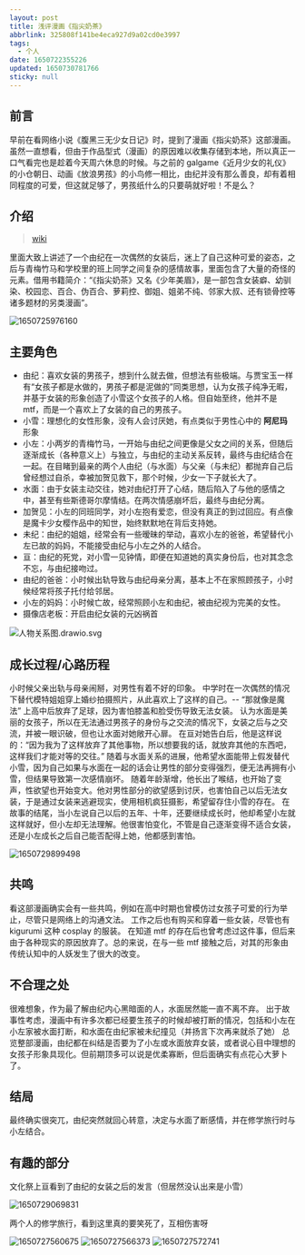 ```yaml
---
layout: post
title: 浅评漫画《指尖奶茶》
abbrlink: 325808f141be4eca927d9a02cd0e3997
tags:
  - 个人
date: 1650722355226
updated: 1650730781766
sticky: null
---
```


## 前言

早前在看网络小说《腹黑三无少女日记》时，提到了漫画《指尖奶茶》这部漫画。虽然一直想看，但由于作品型式（漫画）的原因难以收集存储到本地，所以真正一口气看完也是趁着今天周六休息的时候。与之前的 galgame《近月少女的礼仪》的小仓朝日、动画《放浪男孩》的小鸟修一相比，由纪并没有那么善良，却有着相同程度的可爱，但这就足够了，男孩纸什么的只要萌就好啦！不是么？

## 介绍

> [wiki](https://zh.wikipedia.org/wiki/%E5%B0%91%E5%B9%B4%E7%BE%8E%E7%9C%89)

里面大致上讲述了一个由纪在一次偶然的女装后，迷上了自己这种可爱的姿态，之后与青梅竹马和学校里的班上同学之间复杂的感情故事，里面包含了大量的奇怪的元素。借用书籍简介：“《指尖奶茶》又名《少年美眉》，是一部包含女装癖、幼驯染、校园恋、百合、伪百合、萝莉控、御姐、姐弟不纯、邻家大叔、还有锁骨控等诸多题材的另类漫画”。

![1650725976160](/resource/274324aef0ed4bb0aac8f27e93a151be.png)

## 主要角色

- 由纪：喜欢女装的男孩子，想到什么就去做，但想法有些极端。与贾宝玉一样有“女孩子都是水做的，男孩子都是泥做的”同类思想，认为女孩子纯净无暇，并基于女装的形象创造了小雪这个女孩子的人格。但自始至终，他并不是 mtf，而是一个喜欢上了女装的自己的男孩子。
- 小雪：理想化的女性形象，没有人会讨厌她，有点类似于男性心中的 **阿尼玛** 形象
- 小左：小两岁的青梅竹马，一开始与由纪之间更像是父女之间的关系，但随后逐渐成长（各种意义上）与独立，与由纪的主动关系反转，最终与由纪结合在一起。在目睹到最亲的两个人由纪（与水面）与父亲（与未纪）都抛弃自己后曾经想过自杀，幸被加贺见救下，那个时候，少女一下子就长大了。
- 水面：由于女装主动交往，她对由纪打开了心结，随后陷入了与他的感情之中，甚至有些斯德哥尔摩情结。在两次情感崩坏后，最终与由纪分离。
- 加贺见：小左的同班同学，对小左抱有爱恋，但没有真正的到过回应。有点像是魔卡少女樱作品中的知世，始终默默地在背后支持她。
- 未纪：由纪的姐姐，经常会有一些暧昧的举动，喜欢小左的爸爸，希望替代小左已故的妈妈，不能接受由纪与小左之外的人结合。
- 亘：由纪的死党，对小雪一见钟情，即便在知道她的真实身份后，也对其念念不忘，与由纪接吻过。
- 由纪的爸爸：小时候出轨导致与由纪母亲分离，基本上不在家照顾孩子，小时候经常将孩子托付给邻居。
- 小左的妈妈：小时候亡故，经常照顾小左和由纪，被由纪视为完美的女性。
- 摄像店老板：开启由纪女装的元凶祸首

![人物关系图.drawio.svg](/resource/a9379010701c481490db6836744f2b72.svg)

## 成长过程/心路历程

小时候父亲出轨与母亲闹掰，对男性有着不好的印象。
中学时在一次偶然的情况下替代模特姐姐穿上婚纱拍摄照片，从此喜欢上了这样的自己。-- “那就像是魔法”
上高中后放弃了足球，因为害怕膝盖和脸受伤导致无法女装。
认为水面是美丽的女孩子，所以在无法通过男孩子的身份与之交流的情况下，女装之后与之交流，并被一眼识破，但也让水面对她敞开心扉。
在亘对她告白后，他是这样说的：“因为我为了这样放弃了其他事物，所以想要我的话，就放弃其他的东西吧，这样我们才能对等的交往。”
随着与水面关系的进展，他希望水面能带上假发替代小雪，因为自己如果与水面在一起的话会让男性的部分变得强烈，便无法再拥有小雪，但结果导致第一次感情崩坏。
随着年龄渐增，他长出了喉结，也开始了变声，性欲望也开始变大。他对男性部分的欲望感到讨厌，也害怕自己以后无法女装，于是通过女装来逃避现实，使用相机疯狂摄影，希望留存住小雪的存在。
在故事的结尾，当小左说自己以后的五年、十年，还要继续成长时，他却希望小左就这样就好，但小左却无法理解。他很害怕变化，不管是自己逐渐变得不适合女装，还是小左成长之后自己能否配得上她，他都感到害怕。

![1650729899498](/resource/79555060818f498eafe80079edff5fa2.png)

## 共鸣

看这部漫画确实会有一些共鸣，例如在高中时期也曾模仿过女孩子可爱的行为举止，尽管只是网络上的沟通文法。
工作之后也有购买和穿着一些女装，尽管也有 kigurumi 这种 cosplay 的服装。
在知道 mtf 的存在后也曾考虑过这件事，但后来由于各种现实的原因放弃了。总的来说，在与一些 mtf 接触之后，对其的形象由传统认知中的人妖发生了很大的改变。

## 不合理之处

很难想象，作为最了解由纪内心黑暗面的人，水面居然能一直不离不弃。
出于故事性考虑，漫画中有许多次都已经要生孩子的时候却被打断的情况，包括和小左在小左家被水面打断，和水面在由纪家被未纪撞见（并扬言下次再来就杀了她）
总览整部漫画，由纪都在纠结是否要为了小左或水面放弃女装，或者说心目中理想的女孩子形象具现化。但前期顶多可以说是优柔寡断，但后面确实有点花心大萝卜了。

## 结局

最终确实很突兀，由纪突然就回心转意，决定与水面了断感情，并在修学旅行时与小左结合。

## 有趣的部分

文化祭上亘看到了由纪的女装之后的发言（但居然没认出来是小雪）

![1650729069831](/resource/c6952f5c6b4d4d7a899d2369fecc932a.png)

两个人的修学旅行，看到这里真的要笑死了，互相伤害呀

![1650727560675](/resource/ca3b239c2fb34a4e83ba0772bf0fefdc.png)
![1650727566373](/resource/834ef4a61d0d482f9045318b05278b0d.png)
![1650727572741](/resource/fe07a7d9404b4ea2bfdb5c0b11bab780.png)
